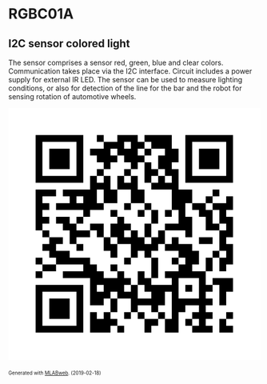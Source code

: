 <!--- PrjInfo ---> <!--- Please remove this line after manually editing --->
<!--- 00a56be08b96043df9e37d6aff7b6990 --->
<!--- Created:2019-02-18 14:37:02.434774: ---> 
<!--- Author:: ---> 
<!--- AuthorEmail:: ---> 
<!--- Tags:: ---> 
<!--- Ust:: ---> 
<!--- Label --->
<!--- ELabel ---> 
<!--- Name:RGBC01A: --->
# RGBC01A
<!--- LongName --->
## I2C sensor colored light
<!--- ELongName ---> 

<!--- Lead --->
The sensor comprises a sensor red, green, blue and clear colors. Communication takes place via the I2C interface. Circuit includes a power supply for external IR LED. The sensor can be used to measure lighting conditions, or also for detection of the line for the bar and the robot for sensing rotation of automotive wheels.
<!--- ELead ---> 

![RGBC01A](doc/img/RGBC01A_QRcode.png) 


<!--- Description --->
<!--- EDescription --->
<!--- Content --->
<!--- EContent --->
<sub><sup> Generated with [MLABweb](https://github.com/MLAB-project/MLABweb). (2019-02-18)</sup></sub>
